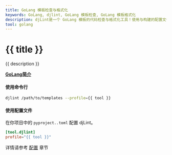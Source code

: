 ```yaml
---
title: GoLang 模板检查与格式化
keywords: GoLang, djlint, GoLang 模板检查, GoLang 模板格式化
description: djLint是一个 GoLang 模板的代码检查与格式化工具！使用与构建的配置文件，充分利用djLint来检查并格式化你的模板。
tool: golang
---
```


# {{ title }}

{{ description }}

**[GoLang简介](https://pkg.go.dev/text/template)**

#### 使用命令行

```bash
djlint /path/to/templates --profile={{ tool }}
```

#### 使用配置文件

在你项目中的 `pyproject..toml` 配置 djLint。

```toml
[tool.djlint]
profile="{{ tool }}"
```

<div class="box notification is-info is-light">
    <span class="icon is-large"><i class="fas fa-2x fa-circle-arrow-right"></i></span><div class="my-auto ml-3 is-inline-block">详情请参考 <a href="/docs/configuration/">配置</a> 章节</div>
</div>

